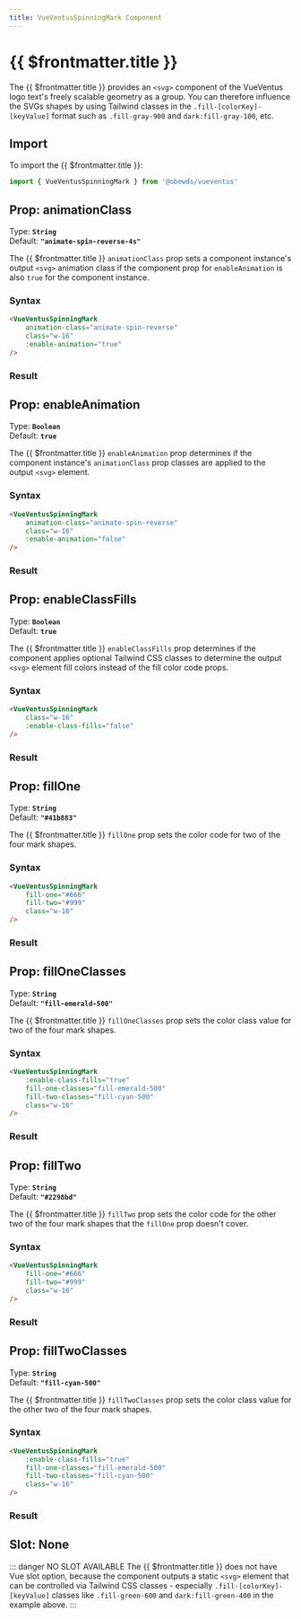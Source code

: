 ```yaml
---
title: VueVentusSpinningMark Component
---
```


<script setup>
    import DocsPackageVersion from '../../../src/views/compos/DocsPackageVersion.vue'
    import { VueVentusSpinningMark } from '../../../src/index'
</script>



# {{ $frontmatter.title }}

The {{ $frontmatter.title }} provides an `<svg>` component of the VueVentus logo text's freely scalable geometry as a group. You can therefore influence the SVGs shapes by using Tailwind classes in the `.fill-[colorKey]-[keyValue]` format such as `.fill-gray-900` and `dark:fill-gray-100`, etc.






## Import

To import the {{ $frontmatter.title }}:

```javascript
import { VueVentusSpinningMark } from '@obewds/vueventus'
```






## Prop: animationClass

Type: **`String`**  
Default: **`"animate-spin-reverse-4s"`**

The {{ $frontmatter.title }} `animationClass` prop sets a component instance's output `<svg>` animation class if the component prop for `enableAnimation` is also `true` for the component instance.

### Syntax

```html
<VueVentusSpinningMark
    animation-class="animate-spin-reverse"
    class="w-16"
    :enable-animation="true"
/>
```

### Result

<div class="w-full pt-4">
    <VueVentusSpinningMark
        animation-class="animate-spin-reverse"
        class="w-16"
        :enable-animation="true"
    />
</div>






## Prop: enableAnimation

Type: **`Boolean`**  
Default: **`true`**

The {{ $frontmatter.title }} `enableAnimation` prop determines if the component instance's `animationClass` prop classes are applied to the output `<svg>` element.

### Syntax

```html
<VueVentusSpinningMark
    animation-class="animate-spin-reverse"
    class="w-16"
    :enable-animation="false"
/>
```

### Result

<div class="w-full pt-4">
    <VueVentusSpinningMark
        animation-class="animate-spin-reverse"
        class="w-16"
        :enable-animation="false"
    />
</div>









## Prop: enableClassFills

Type: **`Boolean`**  
Default: **`true`**

The {{ $frontmatter.title }} `enableClassFills` prop determines if the component applies optional Tailwind CSS classes to determine the output `<svg>` element fill colors instead of the fill color code props.

### Syntax

```html
<VueVentusSpinningMark
    class="w-16"
    :enable-class-fills="false"
/>
```

### Result

<div class="w-full pt-4">
    <VueVentusSpinningMark
        class="w-16"
        :enable-class-fills="false"
    />
</div>








## Prop: fillOne

Type: **`String`**  
Default: **`"#41b883"`**

The {{ $frontmatter.title }} `fillOne` prop sets the color code for two of the four mark shapes.

### Syntax

```html
<VueVentusSpinningMark
    fill-one="#666"
    fill-two="#999"
    class="w-16"
/>
```

### Result

<div class="w-full pt-4">
    <VueVentusSpinningMark
        fill-one="#666"
        fill-two="#999"
        class="w-16"
    />
</div>










## Prop: fillOneClasses

Type: **`String`**  
Default: **`"fill-emerald-500"`**

The {{ $frontmatter.title }} `fillOneClasses` prop sets the color class value for two of the four mark shapes.

### Syntax

```html
<VueVentusSpinningMark
    :enable-class-fills="true"
    fill-one-classes="fill-emerald-500"
    fill-two-classes="fill-cyan-500"
    class="w-16"
/>
```

### Result

<div class="w-full pt-4">
    <VueVentusSpinningMark
        :enable-class-fills="true"
        fill-one-classes="fill-emerald-500"
        fill-two-classes="fill-cyan-500"
        class="w-16"
    />
</div>






## Prop: fillTwo

Type: **`String`**  
Default: **`"#2298bd"`**

The {{ $frontmatter.title }} `fillTwo` prop sets the color code for the other two of the four mark shapes that the `fillOne` prop doesn't cover.

### Syntax

```html
<VueVentusSpinningMark
    fill-one="#666"
    fill-two="#999"
    class="w-16"
/>
```

### Result

<div class="w-full pt-4">
    <VueVentusSpinningMark
        fill-one="#666"
        fill-two="#999"
        class="w-16"
    />
</div>










## Prop: fillTwoClasses

Type: **`String`**  
Default: **`"fill-cyan-500"`**

The {{ $frontmatter.title }} `fillTwoClasses` prop sets the color class value for the other two of the four mark shapes.

### Syntax

```html
<VueVentusSpinningMark
    :enable-class-fills="true"
    fill-one-classes="fill-emerald-500"
    fill-two-classes="fill-cyan-500"
    class="w-16"
/>
```

### Result

<div class="w-full pt-4">
    <VueVentusSpinningMark
        :enable-class-fills="true"
        fill-one-classes="fill-emerald-500"
        fill-two-classes="fill-cyan-500"
        class="w-16"
    />
</div>










## Slot: None

::: danger NO SLOT AVAILABLE
The {{ $frontmatter.title }} does not have Vue slot option, because the component outputs a static `<svg>` element that can be controlled via Tailwind CSS classes - especially `.fill-[colorKey]-[keyValue]` classes like `.fill-green-600` and `dark:fill-green-400` in the example above.
:::






<DocsPackageVersion/>
